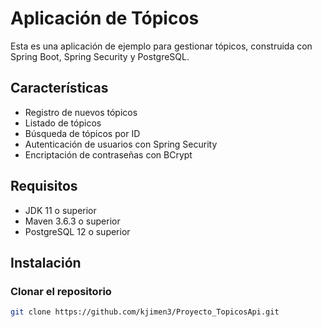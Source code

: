 # Aplicación de Tópicos

Esta es una aplicación de ejemplo para gestionar tópicos, construida con Spring Boot, Spring Security y PostgreSQL.

## Características

- Registro de nuevos tópicos
- Listado de tópicos
- Búsqueda de tópicos por ID
- Autenticación de usuarios con Spring Security
- Encriptación de contraseñas con BCrypt

## Requisitos

- JDK 11 o superior
- Maven 3.6.3 o superior
- PostgreSQL 12 o superior

## Instalación

### Clonar el repositorio

```sh
git clone https://github.com/kjimen3/Proyecto_TopicosApi.git
